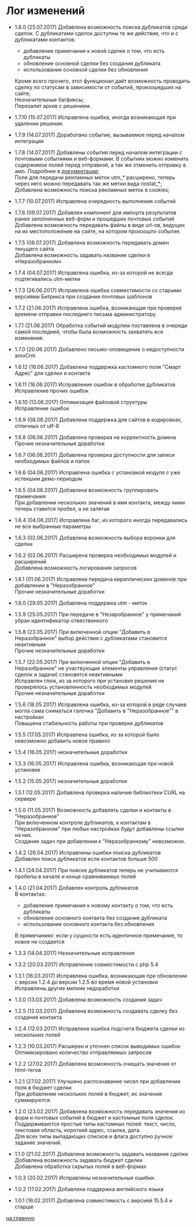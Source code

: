 # Лог изменений

* 1.8.0 (25.07.2017) Добавлена возможность поиска дубликатов среди сделок. С дубликатами сделок доступны те же действия, что и с дубликатами контактов:
    * добавление примечания к новой сделке о том, что есть дубликаты
    * обновление основной сделки без создания дубликата
    * использование основной сделки без обновления
    
    Кроме всего прочего, этот функционал даёт возможность проводить сделку по статусам в зависимости от событий, произошедших на сайте;<br>
    Незначительные багфиксы;<br>
    Перезалит архив с решением.
* 1.7.10 (15.07.2017) Исправлена ошибка, иногда возникающая при удалении решения.
* 1.7.9 (14.07.2017) Доработано событие, вызываемое перед началом интеграции
* 1.7.8 (14.07.2017) Добавлены события перед началом интеграции с почтовыми событиями и веб-формами. В событиях можно изменить содержимое полей перед отправкой, а так же отменить отправку в амо. Подробнее в [документации](./events.md);<br>
Поле для передачи рекламных меток utm_* расширено, теперь через него можно передавать так же метки вида roistat_*;<br>
Добавлена возможность поиска рекламных меток в cookies;
* 1.7.7 (10.07.2017) Исправлена очередность выполнения событий
* 1.7.6 (09.07.2017) Добавлен компонент для импорта результатов ранее заполненных веб-форм и прошедших почтовых событий<br>
Добавлена возможность передавать файлы в виде url-ов, ведущих на их местоположение на сайте, на котором произошло событие.
* 1.7.5 (08.07.2017) Добавлена возможность передавать домен текущего сайта<br>
Добавлена возможность задавать название сделки в «Неразобранном»
* 1.7.4 (04.07.2017) Исправлена ошибка, из-за которой не всегда подтягивались utm-метки
* 1.7.3 (26.06.2017) Исправлена ошибка совместимости со старыми версиями Битрикса при создании почтовых шаблонов
* 1.7.2 (21.06.2017) Исправлена ошибка, возникающая при проверке времени отправки последнего письма администратору.
* 1.7.1 (21.06.2017) Обработка событий модулем поставлена в очереди самой последней, чтобы была возможность захватить все изменения.
* 1.7.0 (20.06.2017) Добавлено письмо-оповещение о недоступности amoCrm
* 1.6.12 (16.06.2017) Добавлена поддержка кастомного поля "Смарт Адрес" для сделки и контакта
* 1.6.11 (16.06.2017) Исправление ошибок в обработке дубликатов<br>
Исправление прочих ошибок
* 1.6.10 (13.06.2017) Оптимизация файловой структуры<br>
Исправление ошибок
* 1.6.9 (08.06.2017) Добавлена поддержка для сайтов в кодировках, отличных от utf-8
* 1.6.8 (06.06.2017) Добавлена проверка на корректность домена<br>
Прочие незначительные доработки
* 1.6.7 (06.06.2017) Добавлена проверка доступности для записи необходимых файлов и папок
* 1.6.6 (04.06.2017) Исправлена ошибка с установкой модуля с уже истекшим демо-периодом
* 1.6.5 (04.06.2017) Добавлена возможность группировать примечания<br>
При добавлении нескольких значений в имя контакта, между ними теперь ставится пробел, а не запятая
* 1.6.4 (04.06.2017) Исправлена баг, из которого иногда передавались не все выбранные параметры
* 1.6.3 (02.06.2017) Добавлена возможность выбора воронки для сделки
* 1.6.2 (02.06.2017) Расширена проверка необходимых модулей и расширений<br>
Добавлена возможность логирования запросов
* 1.6.1 (01.06.2017) Исправлена передача кириллических доменов при добавлении в "Неразобранное"<br>
Прочие незначительные доработки
* 1.6.0 (29.05.2017) Добавлена поддержка utm - меток
* 1.5.9 (25.05.2017) При передаче в "Незаробранное" у примечаний убран идентификатор отвественного
* 1.5.8 (23.05.2017) При включенной опции "Добавить в Неразобранное" выбор действия с дубликатами становится неактивным<br>
Прочие незначительные доработки
* 1.5.7 (22.05.2017) При включенной опции "Добавить в Неразобранное" не участвующие элементы управления (статус сделок и задачи) становятся неактивными<br>
Исправлен глюк, из за которого при установке решения не проверялось установленность необходимых модулей<br>
Прочие незначительные доработки
* 1.5.6 (18.05.2017) Исправлена ошибка, из-за которой в ряде случаев могла сама сниматься галочка "Добавить в "Неразобранное"" в настройках<br>
Повышена стабильность работы при проверке дубликатов
* 1.5.5 (17.05.2017) Исправлена ошибка, из за которой было невозможно добавить новое правило
* 1.5.4 (16.05.2017) незначительные доработки
* 1.5.3 (16.05.2017) Исправлена ошибка, возникающая при новой установке
* 1.5.2 (15.05.2017) незначительные доработки
* 1.5.1 (12.05.2017) Добавлена проверка наличия библиотеки CURL на сервере
* 1.5.0 (11.05.2017) Возможность добавлять сделки и контакты в "Неразобранное"<br>
При включенном контроле дубликатов, к контактам в "Неразобранном" при любых настройках будут добавлены ссылки на них.<br>
Создание задач при добавлении к "Неразобранному" невозможно.<br>
* 1.4.2 (26.04.2017) Исправлены ошибки поиска дубликатов<br>
Добавлен поиск дубликатов если контактов больше 500
* 1.4.1 (24.04.2017) При поиске дубликатов теперь не учитываются пробелы в начале и конце сравниваемых полей
* 1.4.0 (21.04.2017) Добавлен контроль дубликатов<br>
В контактах:<br>
    * добавление примечания к новому контакту о том, что есть дубликаты
    * обновление основного контакта без создания дубликата
    * использование основного контакта без обновления

    В примечаниях: если у сущности есть идентичное примечание, то новое не создается
* 1.3.3 (14.04.2017) Незначительные исправления
* 1.3.2 (20.03.2017) Исправление совместимости с php 5.4
* 1.3.1 (16.03.2017) Исправлена ошибка, возникающая при обновлении с версии 1.2.4 до версии 1.2.5 во время новой установки<br>
Исправлены другие мелкие недоработки
* 1.3.0 (13.03.2017) Добавлена возможность создания задач
* 1.2.5 (12.03.2017) Добавлена возможность создавать сделку без создания контакта
* 1.2.4 (12.03.2017) Исправлена ошибка подсчета бюджета сделки из нескольких полей
* 1.2.3 (10.03.2017) Расширен и уточнен список выводимых ошибок<br>
Оптимизировано количество отправляемых запросов
* 1.2.2 (27.02.2017) Добавлена возможность очищать значения от html-тегов
* 1.2.1 (27.02.2017) Улучшено распознавание чисел при добавлении поля в бюджет сделки<br>
При добавлении нескольких полей в бюджет, их значения суммируются.
* 1.2.0 (23.02.2017) Добавлена возможность передавать значения из форм и почтовых событий в бюджет и кастомные поля сделок. Поддерживаются простые типы кастомных полей: текст, число, текстовая область, короткий адрес, ссылка, дата.<br>
Для всех типы выпадающих списков и флага доступно ручное задание значений.
* 1.1.0 (21.02.2017) Добавлена возможность задавать название сделки<br>
Добавлена возможность задавать бюджет сделки<br>
Добавлена обработка скрытых полей в веб-формах
* 1.0.3 (20.02.2017) Исправлены незначительные ошибки.
* 1.0.2 (17.02.2017) Добавлена поддержка английского языка
* 1.0.1 (16.02.2017) Добавлена совместимость с версией 15.5.4 и старше

[на главную](./README.MD)